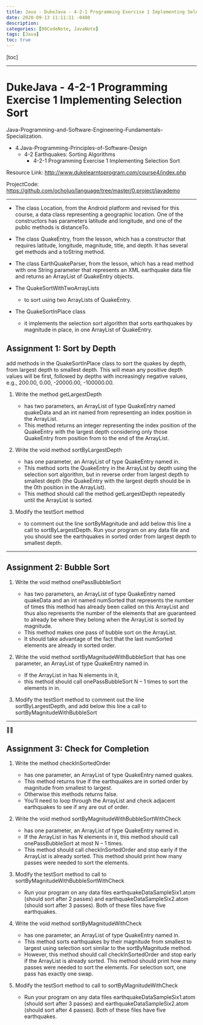 ```yaml
---
title: Java - DukeJava - 4-2-1 Programming Exercise 1 Implementing Selection Sort
date: 2020-09-13 11:11:11 -0400
description:
categories: [00CodeNote, JavaNote]
tags: [Java]
toc: true
--- 
```


[toc]

---

# DukeJava - 4-2-1 Programming Exercise 1 Implementing Selection Sort

Java-Programming-and-Software-Engineering-Fundamentals-Specialization.
- 4.Java-Programming-Principles-of-Software-Design
  - 4-2 Earthquakes: Sorting Algorithms
    - 4-2-1 Programming Exercise 1 Implementing Selection Sort

Resource Link: http://www.dukelearntoprogram.com/course4/index.php

ProjectCode: https://github.com/ocholuo/language/tree/master/0.project/javademo

---

- The class Location, from the Android platform and revised for this course, a data class representing a geographic location. One of the constructors has parameters latitude and longitude, and one of the public methods is distanceTo.

- The class QuakeEntry, from the lesson, which has a constructor that requires latitude, longitude, magnitude, title, and depth. It has several get methods and a toString method.

- The class EarthQuakeParser, from the lesson, which has a read method with one String parameter that represents an XML earthquake data file and returns an ArrayList of QuakeEntry objects.

- The QuakeSortWithTwoArrayLists
  - to sort using two ArrayLists of QuakeEntry.

- The QuakeSortInPlace class
  - it implements the selection sort algorithm that sorts earthquakes by magnitude in place, in one ArrayList of QuakeEntry.


## Assignment 1: Sort by Depth

add methods in the QuakeSortInPlace class to sort the quakes by depth, from largest depth to smallest depth. This will mean any positive depth values will be first, followed by depths with increasingly negative values, e.g., 200.00, 0.00, -20000.00, -100000.00.


1. Write the method getLargestDepth
   - has two parameters, an ArrayList of type QuakeEntry named quakeData and an int named from representing an index position in the ArrayList.
   - This method returns an integer representing the index position of the QuakeEntry with the largest depth considering only those QuakeEntry from position from to the end of the ArrayList.


2. Write the void method sortByLargestDepth
   - has one parameter, an ArrayList of type QuakeEntry named in.
   - This method sorts the QuakeEntry in the ArrayList by depth using the selection sort algorithm, but in reverse order from largest depth to smallest depth (the QuakeEntry with the largest depth should be in the 0th position in the ArrayList).
   - This method should call the method getLargestDepth repeatedly until the ArrayList is sorted.


3. Modify the testSort method
   - to comment out the line sortByMagnitude and add below this line a call to sortByLargestDepth. Run your program on any data file and you should see the earthquakes in sorted order from largest depth to smallest depth.

---

## Assignment 2: Bubble Sort

1. Write the void method onePassBubbleSort
   - has two parameters, an ArrayList of type QuakeEntry named quakeData and an int named numSorted that represents the number of times this method has already been called on this ArrayList and thus also represents the number of the elements that are guaranteed to already be where they belong when the ArrayList is sorted by magnitude.
   - This method makes one pass of bubble sort on the ArrayList.
   - It should take advantage of the fact that the last numSorted elements are already in sorted order.

2. Write the void method sortByMagnitudeWithBubbleSort that has one parameter, an ArrayList of type QuakeEntry named in.
   - If the ArrayList in has N elements in it,
   - this method should call onePassBubbleSort N – 1 times to sort the elements in in.


3. Modify the testSort method to comment out the line sortByLargestDepth, and add below this line a call to sortByMagnitudeWithBubbleSort


---

## Assignment 3: Check for Completion



1. Write the method checkInSortedOrder
   - has one parameter, an ArrayList of type QuakeEntry named quakes.
   - This method returns true if the earthquakes are in sorted order by magnitude from smallest to largest.
   - Otherwise this methods returns false.
   - You’ll need to loop through the ArrayList and check adjacent earthquakes to see if any are out of order.


2. Write the void method sortByMagnitudeWithBubbleSortWithCheck
   - has one parameter, an ArrayList of type QuakeEntry named in.
   - If the ArrayList in has N elements in it, this method should call onePassBubbleSort at most N – 1 times.
   - This method should call checkInSortedOrder and stop early if the ArrayList is already sorted. This method should print how many passes were needed to sort the elements.


3. Modify the testSort method to call to sortByMagnitudeWithBubbleSortWithCheck
   - Run your program on any data files earthquakeDataSampleSix1.atom (should sort after 2 passes) and earthquakeDataSampleSix2.atom (should sort after 3 passes). Both of these files have five earthquakes.


4. Write the void method sortByMagnitudeWithCheck
   - has one parameter, an ArrayList of type QuakeEntry named in.
   - This method sorts earthquakes by their magnitude from smallest to largest using selection sort similar to the sortByMagnitude method.
   - However, this method should call checkInSortedOrder and stop early if the ArrayList is already sorted. This method should print how many passes were needed to sort the elements. For selection sort, one pass has exactly one swap.


5. Modify the testSort method to call to sortByMagnitudeWithCheck
   - Run your program on any data files earthquakeDataSampleSix1.atom (should sort after 3 passes) and earthquakeDataSampleSix2.atom (should sort after 4 passes). Both of these files have five earthquakes.



